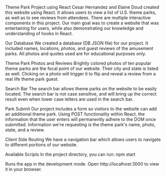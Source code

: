 Theme Park Project using React
Cesar Hernandez and Elaine Doud created this website using React. It allows users to view a list of U.S. theme parks, as well as to see reviews from attendees. There are multiple interactive components in this project. Our main goal was to create a website that was entertaining for users, while also demonstrating our knowledge and understanding of hooks in React.

Our Database
We created a database (DB JSON file) for our project. It included names, locations, photos, and guest reviews of the amusement parks. All photos and quotes used are for educational purposes only.

Theme Park Photos and Reviews
Brightly colored photos of ten popular theme parks are the focal point of our website. Their city and state is listed as well. Clicking on a photo will trigger it to flip and reveal a review from a real life theme park guest.

Search Bar
The search bar allows theme parks on the website to be easily located. The search bar is not case sensitive, and will bring up the correct result even when lower case letters are used in the search bar.

Park Submit
Our project includes a form so visitors to the website can add an additional theme park. Using POST functionality within React, the information that the user enters will permanently adhere to the DOM once submitted. Information we're requesting is the theme park's name, photo, state, and a review.

Client Side Routing
We have a navigation bar which allows users to navigate to different portions of our website.

Available Scripts
In the project directory, you can run: npm start

Runs the app in the development mode.
Open http://localhost:3000 to view it in your browser.

